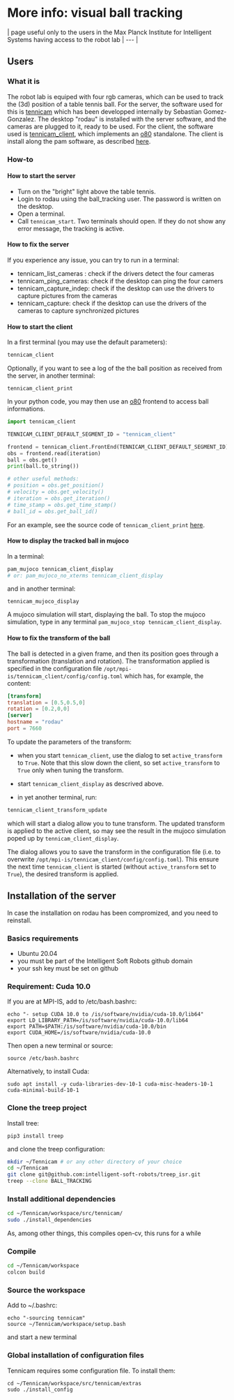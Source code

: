 # More info: visual ball tracking

| page useful only  to the users in the Max Planck Institute for Intelligent Systems having access to the robot lab | --- |


## Users

### What it is

The robot lab is equiped with four rgb cameras, which can be used to track the (3d) position of a table tennis ball.
For the server, the software used for this is [tennicam](https://github.com/intelligent-soft-robots/tennicam) which has been developped internally by Sebastian Gomez-Gonzalez.
The desktop "rodau" is installed with the server software, and the cameras are plugged to it, ready to be used.
For the client, the software used is [tennicam_client](https://github.com/intelligent-soft-robots/tennicam_client),
which implements an [o80](http://people.tuebingen.mpg.de/mpi-is-software/o80/docs/o80/index.html) standalone. The client is install along the pam software, as described [here](https://intelligent-soft-robots.github.io/pam_documentation/A1_overview_and_installation.html). 

### How-to

#### How to start the server

- Turn on the "bright" light above the table tennis. 
- Login to rodau using the ball_tracking user. The password is written on the desktop.
- Open a terminal.
- Call ```tennicam_start```. Two terminals should open. If they do not show any error message, the tracking is active.

#### How to fix the server

If you experience any issue, you can try to run in a terminal:

- tennicam_list_cameras : check if the drivers detect the four cameras
- tennicam_ping_cameras: check if the desktop can ping the four camers
- tennicam_capture_indep: check if the desktop can use the drivers to capture pictures from the cameras
- tennicam_capture: check if the desktop can use the drivers of the cameras to capture synchronized pictures

#### How to start the client

In a first terminal (you may use the default parameters):

```bash
tennicam_client
```

Optionally, if you want to see a log of the the ball position as received from the server,
in another terminal:

```
tennicam_client_print
```

In your python code, you may then use an [o80](http://people.tuebingen.mpg.de/mpi-is-software/o80/docs/o80/index.html) frontend
to access ball informations.

```python
import tennicam_client

TENNICAM_CLIENT_DEFAULT_SEGMENT_ID = "tennicam_client"

frontend = tennicam_client.FrontEnd(TENNICAM_CLIENT_DEFAULT_SEGMENT_ID)
obs = frontend.read(iteration)
ball = obs.get()
print(ball.to_string())

# other useful methods:
# position = obs.get_position()
# velocity = obs.get_velocity()
# iteration = obs.get_iteration()
# time_stamp = obs.get_time_stamp()
# ball_id = obs.get_ball_id()

```

For an example, see the source code of ```tennicam_client_print``` [here](https://github.com/intelligent-soft-robots/tennicam_client/blob/master/bin/tennicam_client_print).


#### How to display the tracked ball in mujoco

In a terminal:

```bash
pam_mujoco tennicam_client_display
# or: pam_mujoco_no_xterms tennicam_client_display
```

and in another terminal:

```
tennicam_mujoco_display
```

A mujoco simulation will start, displaying the ball.
To stop the mujoco simulation, type in any terminal ```pam_mujoco_stop tennicam_client_display```.

#### How to fix the transform of the ball

The ball is detected in a given frame, and then its position goes through a transformation (translation and rotation).
The transformation applied is specified in the configuration file ```/opt/mpi-is/tennicam_client/config/config.toml```
which has, for example, the content:

```toml
[transform]
translation = [0.5,0.5,0]
rotation = [0.2,0,0]
[server]
hostname = "rodau"
port = 7660
```

To update the parameters of the transform:

- when you start ```tennicam_client```, use the dialog to set ```active_transform``` to ```True```.
Note that this slow down the client, so set ```active_transform``` to ```True``` only when tuning the transform.

- start ```tennicam_client_display``` as descrived above.

- in yet another terminal, run:

```bash
tennicam_client_transform_update
```

which will start a dialog allow you to tune transform. The updated transform is applied to the active client, so
may see the result in the mujoco simulation poped up by ```tennicam_client_display```.

The dialog allows you to save the transform in the configuration file (i.e. to overwrite ```/opt/mpi-is/tennicam_client/config/config.toml```).
This ensure the next time ```tennicam_client``` is started (without ```active_transform``` set to ```True```), the desired transform is applied. 

## Installation of the server

In case the installation on rodau has been compromized, and you need to reinstall.

### Basics requirements

- Ubuntu 20.04
- you must be part of the Intelligent Soft Robots github domain
- your ssh key must be set on github

### Requirement: Cuda 10.0

If you are at MPI-IS, add to /etc/bash.bashrc:

```
echo "- setup CUDA 10.0 to /is/software/nvidia/cuda-10.0/lib64"
export LD_LIBRARY_PATH=/is/software/nvidia/cuda-10.0/lib64
export PATH=$PATH:/is/software/nvidia/cuda-10.0/bin
export CUDA_HOME=/is/software/nvidia/cuda-10.0
```

Then open a new terminal or source:

```
source /etc/bash.bashrc
```

Alternatively, to install Cuda:

```
sudo apt install -y cuda-libraries-dev-10-1 cuda-misc-headers-10-1 cuda-minimal-build-10-1
```

### Clone the treep project

Install tree:

```
pip3 install treep
```

and clone the treep configuration:

```bash
mkdir ~/Tennicam # or any other directory of your choice
cd ~/Tennicam
git clone git@github.com:intelligent-soft-robots/treep_isr.git
treep --clone BALL_TRACKING
```

### Install additional dependencies

```bash
cd ~/Tennicam/workspace/src/tennicam/
sudo ./install_dependencies
```

As, among other things, this compiles open-cv, this runs for a while

### Compile

```bash
cd ~/Tennicam/workspace
colcon build
```

### Source the workspace

Add to ~/.bashrc:

```
echo "-sourcing tennicam"
source ~/Tennicam/workspace/setup.bash
```

and start a new terminal

### Global installation of configuration files

Tennicam requires some configuration file. To install them:

```
cd ~/Tennicam/workspace/src/tennicam/extras
sudo ./install_config
```



